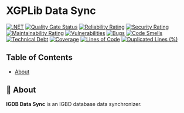 # XGPLib Data Sync

[![.NET](https://github.com/bleite7/xgplib-data-sync/actions/workflows/dotnet.yml/badge.svg)](https://github.com/bleite7/xgplib-data-sync/actions/workflows/dotnet.yml) 
[![Quality Gate Status](https://sonarcloud.io/api/project_badges/measure?project=bleite7_xgplib-data-sync&metric=alert_status)](https://sonarcloud.io/summary/new_code?id=bleite7_xgplib-data-sync) 
[![Reliability Rating](https://sonarcloud.io/api/project_badges/measure?project=bleite7_xgplib-data-sync&metric=reliability_rating)](https://sonarcloud.io/summary/new_code?id=bleite7_xgplib-data-sync) 
[![Security Rating](https://sonarcloud.io/api/project_badges/measure?project=bleite7_xgplib-data-sync&metric=security_rating)](https://sonarcloud.io/summary/new_code?id=bleite7_xgplib-data-sync) 
[![Maintainability Rating](https://sonarcloud.io/api/project_badges/measure?project=bleite7_xgplib-data-sync&metric=sqale_rating)](https://sonarcloud.io/summary/new_code?id=bleite7_xgplib-data-sync) 
[![Vulnerabilities](https://sonarcloud.io/api/project_badges/measure?project=bleite7_xgplib-data-sync&metric=vulnerabilities)](https://sonarcloud.io/summary/new_code?id=bleite7_xgplib-data-sync) 
[![Bugs](https://sonarcloud.io/api/project_badges/measure?project=bleite7_xgplib-data-sync&metric=bugs)](https://sonarcloud.io/summary/new_code?id=bleite7_xgplib-data-sync) 
[![Code Smells](https://sonarcloud.io/api/project_badges/measure?project=bleite7_xgplib-data-sync&metric=code_smells)](https://sonarcloud.io/summary/new_code?id=bleite7_xgplib-data-sync) 
[![Technical Debt](https://sonarcloud.io/api/project_badges/measure?project=bleite7_xgplib-data-sync&metric=sqale_index)](https://sonarcloud.io/summary/new_code?id=bleite7_xgplib-data-sync) 
[![Coverage](https://sonarcloud.io/api/project_badges/measure?project=bleite7_xgplib-data-sync&metric=coverage)](https://sonarcloud.io/summary/new_code?id=bleite7_xgplib-data-sync) 
[![Lines of Code](https://sonarcloud.io/api/project_badges/measure?project=bleite7_xgplib-data-sync&metric=ncloc)](https://sonarcloud.io/summary/new_code?id=bleite7_xgplib-data-sync) 
[![Duplicated Lines (%)](https://sonarcloud.io/api/project_badges/measure?project=bleite7_xgplib-data-sync&metric=duplicated_lines_density)](https://sonarcloud.io/summary/new_code?id=bleite7_xgplib-data-sync) 

## Table of Contents
- [About](#-about)

## 🚀 About

**IGDB Data Sync** is an IGBD database data synchronizer.

